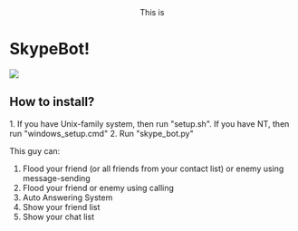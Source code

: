 <center>This is</center><h1>SkypeBot!</h1>
<img src="http://distancelearningstrategies.com/wp-content/uploads/2013/02/Skype-icon.png"></img>

<h2>How to install?</h2>
  1. If you have Unix-family system, then run "setup.sh". If you have NT, then run "windows_setup.cmd"
  2. Run "skype_bot.py"

This guy can:
  1. Flood your friend (or all friends from your contact list) or enemy using message-sending
  2. Flood your friend or enemy using calling
  3. Auto Answering System
  4. Show your friend list
  5. Show your chat list
